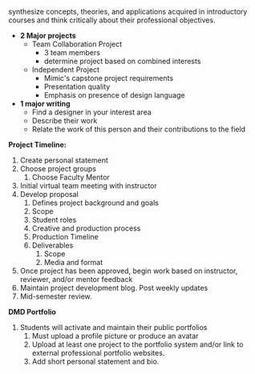 synthesize concepts, theories, and applications acquired in introductory courses and think critically about their professional objectives.

* **2 Major projects**
  * Team Collaboration Project
    * 3 team members
    * determine project based on combined interests
  * Independent Project
    * Mimic's capstone project requirements
    * Presentation quality
    * Emphasis on presence of design language
* **1 major writing**
  * Find a designer in your interest area
  * Describe their work
  * Relate the work of this person and their contributions to the field

**Project Timeline:**

1. Create personal statement
2. Choose project groups
   1. Choose Faculty Mentor
3. Initial virtual team meeting with instructor
4. Develop proposal
   1. Defines project background and goals
   2. Scope
   3. Student roles
   4. Creative and production process
   5. Production Timeline
   6. Deliverables
      1. Scope
      2. Media and format
5. Once project has been approved, begin work based on instructor, reviewer, and/or mentor feedback
6. Maintain project development blog. Post weekly updates
7. Mid-semester review.

**DMD Portfolio**

1. Students will activate and maintain their public portfolios
   1. Must upload a profile picture or produce an avatar
   2. Upload at least one project to the portfolio system and/or link to external professional portfolio websites.
   3. Add short personal statement and bio.



